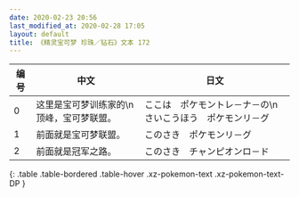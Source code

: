 ```yaml
---
date: 2020-02-23 20:56
last_modified_at: 2020-02-28 17:05
layout: default
title: 《精灵宝可梦 珍珠／钻石》文本 172
---
```

| 编号 | 中文 | 日文 |
| ---- | ---- | ---- |
| 0 | 这里是宝可梦训练家的\n顶峰，宝可梦联盟。 | ここは　ポケモントレ－ナ－の\nさいこうほう　ポケモンリ－グ |
| 1 | 前面就是宝可梦联盟。 | このさき　ポケモンリ－グ |
| 2 | 前面就是冠军之路。 | このさき　チャンピオンロ－ド |
{: .table .table-bordered .table-hover .xz-pokemon-text .xz-pokemon-text-DP }